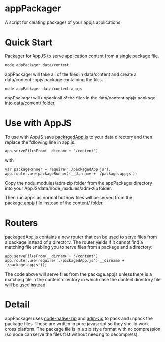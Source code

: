 appPackager
===========
A script for creating packages of your appjs applications.

Quick Start
===========

Packager for AppJS to serve application content from a single package file.

    node appPackager data/content
    
appPackager will take all of the files in data/content and create a data/content.appjs package containing the files.

    node appPackager data/content.appjs
    
appPackager will unpack all of the files in the data/content.appjs package into data/content/ folder.

Use with AppJS
==============
To use with AppJS save [packagedApp.js](https://raw.github.com/sihorton/appjs-appPackager/master/packagedApp.js) to your data directory and then replace the following line in app.js:

    app.serveFilesFrom(__dirname + '/content');
    
with

    var packageRunner = require('./packagedApp.js');
    app.router.use(packageRunner)(__dirname + '/package.appjs');

Copy the node_modules/adm-zip folder from the appPackager directory into your AppJS/data/node_modules/adm-zip folder.

Then run appjs as normal but now files will be served from the package.appjs file instead of the content/ folder.


Routers
======
packagedApp.js contains a new router that can be used to serve files from a package instead of a directory. 
The router yields if it cannot find a matching file enabling you to serve files from a package and a directory:

    app.serveFilesFrom(__dirname + '/content');
    app.router.use(require('./packagedApp.js')(__dirname + '/package.appjs'));

The code above will serve files from the package.appjs unless there is a matching file in the content directory in which case the 
content directory file will be used instead.

Detail
======

appPackager uses [node-native-zip](https://github.com/janjongboom/node-native-zip) and [adm-zip](https://github.com/cthackers/adm-zip)
to pack and unpack the package files. These are written in pure javascript so they should work cross platform. 
The package file is in a zip style format with no compression (so node can serve the files fast without needing to decompress).
